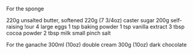 For the sponge

220g unsalted butter, softened
220g (7 3/4oz) caster sugar
200g self-raising !our
4 large eggs
1 tsp baking powder
1 tsp vanilla extract
3 tbsp cocoa powder
2 tbsp milk
small pinch salt


For the ganache
300ml (10oz) double cream
300g (10oz) dark chocolate
